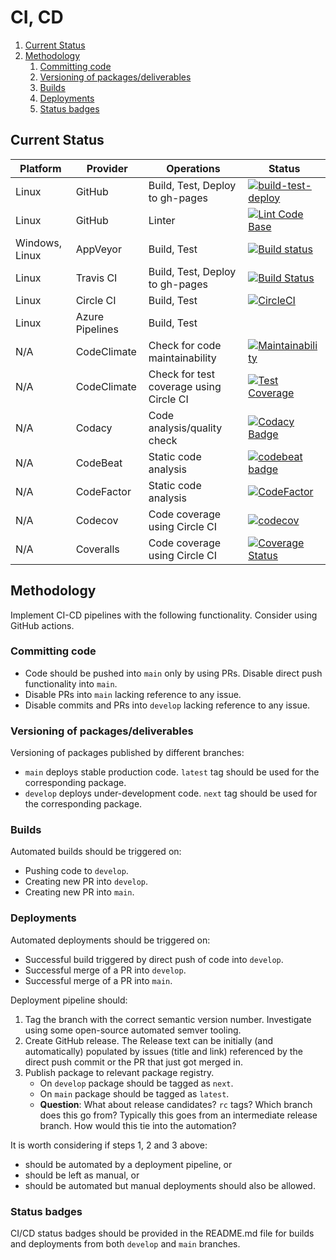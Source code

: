 # CI, CD

1. [Current Status](#current-status)
2. [Methodology](#methodology)
    1. [Committing code](#committing-code)
    2. [Versioning of packages/deliverables](#versioning-of-packagesdeliverables)
    3. [Builds](#builds)
    4. [Deployments](#deployments)
    5. [Status badges](#status-badges)

## Current Status

| Platform       | Provider        | Operations                              | Status                                                                                                                                                                                                                                                                                 |
| -------------- | --------------- | --------------------------------------- | -------------------------------------------------------------------------------------------------------------------------------------------------------------------------------------------------------------------------------------------------------------------------------------- |
| Linux          | GitHub          | Build, Test, Deploy to gh-pages         | [![build-test-deploy](https://github.com/manastalukdar/template-repo/actions/workflows/main.yml/badge.svg)](https://github.com/manastalukdar/template-repo/actions/workflows/main.yml)                                                                                                 |
| Linux          | GitHub          | Linter                                  | [![Lint Code Base](https://github.com/manastalukdar/template-repo/actions/workflows/linter.yml/badge.svg)](https://github.com/manastalukdar/template-repo/actions/workflows/linter.yml)                                                                                                |
| Windows, Linux | AppVeyor        | Build, Test                             | [![Build status](https://ci.appveyor.com/api/projects/status/y9qup8owf4e53m8h?svg=true)](https://ci.appveyor.com/project/manastalukdar/template-repo)                                                                                                                                  |
| Linux          | Travis CI       | Build, Test, Deploy to gh-pages         | [![Build Status](https://travis-ci.org/manastalukdar/template-repo.svg?branch=main)](https://travis-ci.com/manastalukdar/template-repo)                                                                                                                                                |
| Linux          | Circle CI       | Build, Test                             | [![CircleCI](https://circleci.com/gh/manastalukdar/template-repo/tree/main.svg?style=svg)](https://circleci.com/gh/manastalukdar/template-repo/tree/main)                                                                                                                              |
| Linux          | Azure Pipelines | Build, Test                             |                                                                                                                                                                                                                                                                                        |
| N/A            | CodeClimate     | Check for code maintainability          | [![Maintainability](https://api.codeclimate.com/v1/badges/2e2bfc548d29f566051a/maintainability)](https://codeclimate.com/github/manastalukdar/template-repo/maintainability)                                                                                                           |
| N/A            | CodeClimate     | Check for test coverage using Circle CI | [![Test Coverage](https://api.codeclimate.com/v1/badges/2e2bfc548d29f566051a/test_coverage)](https://codeclimate.com/github/manastalukdar/template-repo/test_coverage)                                                                                                                 |
| N/A            | Codacy          | Code analysis/quality check             | [![Codacy Badge](https://app.codacy.com/project/badge/Grade/b10299a64e704411ba321229fcad3e04)](https://www.codacy.com/gh/manastalukdar/template-repo/dashboard?utm_source=github.com&amp;utm_medium=referral&amp;utm_content=manastalukdar/template-repo&amp;utm_campaign=Badge_Grade) |
| N/A            | CodeBeat        | Static code analysis                    | [![codebeat badge](https://codebeat.co/badges/29ea0010-206a-433c-813d-55eba8e9edaf)](https://codebeat.co/projects/github-com-computer-science-engineering-learning-computer-science-main)                                                                                              |
| N/A            | CodeFactor      | Static code analysis                    | [![CodeFactor](https://www.codefactor.io/repository/github/manastalukdar/template-repo/badge)](https://www.codefactor.io/repository/github/manastalukdar/template-repo)                                                                                                                |
| N/A            | Codecov         | Code coverage using Circle CI           | [![codecov](https://codecov.io/gh/manastalukdar/template-repo/branch/main/graph/badge.svg?token=IN47ioiCTU)](undefined)                                                                                                                                                                |
| N/A            | Coveralls       | Code coverage using Circle CI           | [![Coverage Status](https://coveralls.io/repos/github/manastalukdar/template-repo/badge.svg?branch=main)](https://coveralls.io/github/manastalukdar/template-repo?branch=main)                                                                                                         |

## Methodology

Implement CI-CD pipelines with the following functionality. Consider using GitHub actions.

### Committing code

- Code should be pushed into `main` only by using PRs. Disable direct push functionality into `main`.
- Disable PRs into `main` lacking reference to any issue.
- Disable commits and PRs into `develop` lacking reference to any issue.

### Versioning of packages/deliverables

Versioning of packages published by different branches:

- `main` deploys stable production code. `latest` tag should be used for the corresponding package.
- `develop` deploys under-development code. `next` tag should be used for the corresponding package.

### Builds

Automated builds should be triggered on:

- Pushing code to `develop`.
- Creating new PR into `develop`.
- Creating new PR into `main`.

### Deployments

Automated deployments should be triggered on:

- Successful build triggered by direct push of code into `develop`.
- Successful merge of a PR into `develop`.
- Successful merge of a PR into `main`.

Deployment pipeline should:

1. Tag the branch with the correct semantic version number. Investigate using some open-source automated semver tooling.
2. Create GitHub release. The Release text can be initially (and automatically) populated by issues (title and link) referenced by the direct push commit or the PR that just got merged in.
3. Publish package to relevant package registry.
    - On `develop` package should be tagged as `next`.
    - On `main` package should be tagged as `latest`.
    - **Question**: What about release candidates? `rc` tags? Which branch does this go from? Typically this goes from an intermediate release branch. How would this tie into the automation?

It is worth considering if steps 1, 2 and 3 above:

- should be automated by a deployment pipeline, or
- should be left as manual, or
- should be automated but manual deployments should also be allowed.

### Status badges

CI/CD status badges should be provided in the README.md file for builds and deployments from both `develop` and `main` branches.
